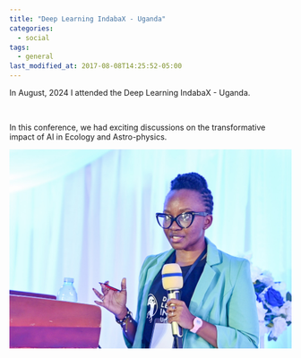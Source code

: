 ```yaml
---
title: "Deep Learning IndabaX - Uganda"
categories:
  - social
tags:
  - general
last_modified_at: 2017-08-08T14:25:52-05:00
---
```


In August, 2024 I attended the Deep Learning IndabaX - Uganda.

<img src="/assets/images/Kampala1.heic"  alt="">

In this conference, we had exciting discussions on the transformative impact of AI in Ecology and Astro-physics.

<img src="/assets/images/Kampala2.JPG"  alt="">
